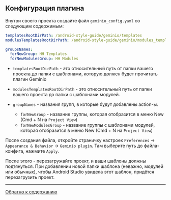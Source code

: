 ## Конфигурация плагина

Внутри своего проекта создайте файл `geminio_config.yaml` со следующим содержимым:

```yaml
templatesRootDirPath: /android-style-guide/geminio/templates
modulesTemplatesRootDirPath: /android-style-guide/geminio/modules_templates

groupsNames:
  forNewGroup: HH Templates
  forNewModulesGroup: HH Modules
```

- `templatesRootDirPath` - это относительный путь от папки вашего проекта до папки с шаблонами, которую
  должен будет прочитать плагин Geminio

- `modulesTemplatesRootDirPath` - это относительный путь от папки вашего проекта до папки с шаблонами модулей.

- `groupNames` - названия групп, в которые будут добавлены action-ы.
    * `forNewGroup`      - название группы, которая отобразится в меню New (Cmd + N на `Project View`)
    * `forNewModulesGroup`      - название группы с шаблонами модулей, которая отобразится в меню New (Cmd + N
      на `Project View`)

После создания файла, откройте страничку настроек `Preferences` -> `Appearance & Behavior` -> `Geminio plugin`.
Там выберите путь до файла-конфига, нажмите `Apply`.

После этого - перезагружайте проект, и ваши шаблоны должны подтянуться.
При добавлении новой папки шаблона (неважно, модулей или обычных), чтобы Android Studio увидела этот шаблон, придётся
перезагрузить проект.

---

[Обратно к содержанию](../../README.md#Содержание)